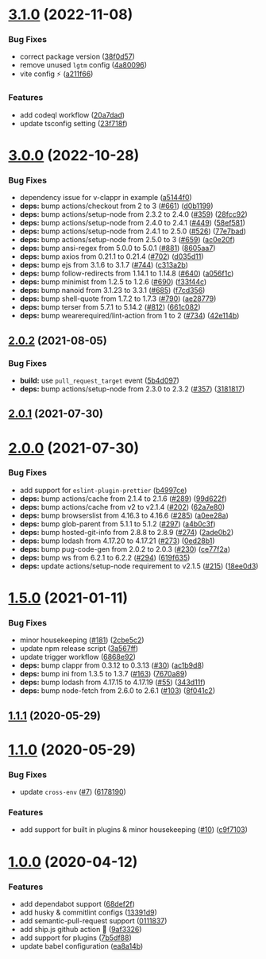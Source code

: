 # [3.1.0](https://github.com/vinayakkulkarni/v-clappr/compare/v3.0.0...v3.1.0) (2022-11-08)


### Bug Fixes

* correct package version ([38f0d57](https://github.com/vinayakkulkarni/v-clappr/commit/38f0d57a98c5c582678b1f9c83f78c6f47cd83fb))
* remove unused `lgtm` config ([4a80096](https://github.com/vinayakkulkarni/v-clappr/commit/4a80096796aee5a3067f25cb2a8bd0c62c436c0a))
* vite config ⚡️ ([a211f66](https://github.com/vinayakkulkarni/v-clappr/commit/a211f66f98cfe6e84f9734b908fc967e1e40acd1))


### Features

* add codeql workflow ([20a7dad](https://github.com/vinayakkulkarni/v-clappr/commit/20a7dad21f1a29add4b0345748b88905566a6fa5))
* update tsconfig setting ([23f718f](https://github.com/vinayakkulkarni/v-clappr/commit/23f718f92beb84e752d26766287f025bd9164980))



# [3.0.0](https://github.com/vinayakkulkarni/v-clappr/compare/v2.0.2...v3.0.0) (2022-10-28)


### Bug Fixes

* dependency issue for v-clappr in example ([a5144f0](https://github.com/vinayakkulkarni/v-clappr/commit/a5144f0043663c813ae2b1c0233088b27b3d8693))
* **deps:** bump actions/checkout from 2 to 3 ([#661](https://github.com/vinayakkulkarni/v-clappr/issues/661)) ([d0b1199](https://github.com/vinayakkulkarni/v-clappr/commit/d0b11998ce79afb8df8e41fdcd0c9ece96828814))
* **deps:** bump actions/setup-node from 2.3.2 to 2.4.0 ([#359](https://github.com/vinayakkulkarni/v-clappr/issues/359)) ([28fcc92](https://github.com/vinayakkulkarni/v-clappr/commit/28fcc92ec5864ea0d56c5532c54519688edf1588))
* **deps:** bump actions/setup-node from 2.4.0 to 2.4.1 ([#449](https://github.com/vinayakkulkarni/v-clappr/issues/449)) ([58ef581](https://github.com/vinayakkulkarni/v-clappr/commit/58ef5811a64e4c8bfe44b34c4c06a38e91603db6))
* **deps:** bump actions/setup-node from 2.4.1 to 2.5.0 ([#526](https://github.com/vinayakkulkarni/v-clappr/issues/526)) ([77e7bad](https://github.com/vinayakkulkarni/v-clappr/commit/77e7bad48e3a41a0608972b9e9bb214c67bd8e3e))
* **deps:** bump actions/setup-node from 2.5.0 to 3 ([#659](https://github.com/vinayakkulkarni/v-clappr/issues/659)) ([ac0e20f](https://github.com/vinayakkulkarni/v-clappr/commit/ac0e20f83d14f6570bf616a559b55dc0048c1cc3))
* **deps:** bump ansi-regex from 5.0.0 to 5.0.1 ([#881](https://github.com/vinayakkulkarni/v-clappr/issues/881)) ([8605aa7](https://github.com/vinayakkulkarni/v-clappr/commit/8605aa7f44f2f1485b6abc1917cfcabff14bfe73))
* **deps:** bump axios from 0.21.1 to 0.21.4 ([#702](https://github.com/vinayakkulkarni/v-clappr/issues/702)) ([d035d11](https://github.com/vinayakkulkarni/v-clappr/commit/d035d1194569d898958ee1e0a9244517f5efa9bd))
* **deps:** bump ejs from 3.1.6 to 3.1.7 ([#744](https://github.com/vinayakkulkarni/v-clappr/issues/744)) ([c313a2b](https://github.com/vinayakkulkarni/v-clappr/commit/c313a2b3b17f1a8e14b4d0b1f494ac99c9b50fef))
* **deps:** bump follow-redirects from 1.14.1 to 1.14.8 ([#640](https://github.com/vinayakkulkarni/v-clappr/issues/640)) ([a056f1c](https://github.com/vinayakkulkarni/v-clappr/commit/a056f1c07bda1ecdd4d6f15ed86d05e993a222fa))
* **deps:** bump minimist from 1.2.5 to 1.2.6 ([#690](https://github.com/vinayakkulkarni/v-clappr/issues/690)) ([f33f44c](https://github.com/vinayakkulkarni/v-clappr/commit/f33f44c229a2cf878d18e8cfaed0e5bac8e7feba))
* **deps:** bump nanoid from 3.1.23 to 3.3.1 ([#685](https://github.com/vinayakkulkarni/v-clappr/issues/685)) ([f7cd356](https://github.com/vinayakkulkarni/v-clappr/commit/f7cd3567e181038e8e14bd96c77af1f6e6caf939))
* **deps:** bump shell-quote from 1.7.2 to 1.7.3 ([#790](https://github.com/vinayakkulkarni/v-clappr/issues/790)) ([ae28779](https://github.com/vinayakkulkarni/v-clappr/commit/ae287799e079b8ab4cb282d510d5f3a6b66d8004))
* **deps:** bump terser from 5.7.1 to 5.14.2 ([#812](https://github.com/vinayakkulkarni/v-clappr/issues/812)) ([661c082](https://github.com/vinayakkulkarni/v-clappr/commit/661c082836ca97540941fe1cab036ad4dbad5abf))
* **deps:** bump wearerequired/lint-action from 1 to 2 ([#734](https://github.com/vinayakkulkarni/v-clappr/issues/734)) ([42e114b](https://github.com/vinayakkulkarni/v-clappr/commit/42e114b788e618e629715258573ea2a1dcda542c))



## [2.0.2](https://github.com/vinayakkulkarni/v-clappr/compare/v2.0.1...v2.0.2) (2021-08-05)


### Bug Fixes

* **build:** use `pull_request_target` event ([5b4d097](https://github.com/vinayakkulkarni/v-clappr/commit/5b4d097f0a40901d6fffc0ebd8c5813fdb498954))
* **deps:** bump actions/setup-node from 2.3.0 to 2.3.2 ([#357](https://github.com/vinayakkulkarni/v-clappr/issues/357)) ([3181817](https://github.com/vinayakkulkarni/v-clappr/commit/318181794a4a6cd3a12fae119fba3bf60f56bb7a))



## [2.0.1](https://github.com/vinayakkulkarni/v-clappr/compare/v2.0.0...v2.0.1) (2021-07-30)



# [2.0.0](https://github.com/vinayakkulkarni/v-clappr/compare/v1.5.0...v2.0.0) (2021-07-30)


### Bug Fixes

* add support for `eslint-plugin-prettier` ([b4997ce](https://github.com/vinayakkulkarni/v-clappr/commit/b4997ceee765272550a9d643214d0554406a1199))
* **deps:** bump actions/cache from 2.1.4 to 2.1.6 ([#289](https://github.com/vinayakkulkarni/v-clappr/issues/289)) ([99d622f](https://github.com/vinayakkulkarni/v-clappr/commit/99d622fa764338c47edcc1d8d921cb283b9d32e4))
* **deps:** bump actions/cache from v2 to v2.1.4 ([#202](https://github.com/vinayakkulkarni/v-clappr/issues/202)) ([62a7e80](https://github.com/vinayakkulkarni/v-clappr/commit/62a7e800d3474a53bade0c5f2e8e8d5c5a53cf02))
* **deps:** bump browserslist from 4.16.3 to 4.16.6 ([#285](https://github.com/vinayakkulkarni/v-clappr/issues/285)) ([a0ee28a](https://github.com/vinayakkulkarni/v-clappr/commit/a0ee28a21abae03581d336e4b7489b98dbc69fae))
* **deps:** bump glob-parent from 5.1.1 to 5.1.2 ([#297](https://github.com/vinayakkulkarni/v-clappr/issues/297)) ([a4b0c3f](https://github.com/vinayakkulkarni/v-clappr/commit/a4b0c3f3214395e813a627f6b9024ecc1a9db34d))
* **deps:** bump hosted-git-info from 2.8.8 to 2.8.9 ([#274](https://github.com/vinayakkulkarni/v-clappr/issues/274)) ([2ade0b2](https://github.com/vinayakkulkarni/v-clappr/commit/2ade0b2555288b7d78b6793242a7c4c00d845ba6))
* **deps:** bump lodash from 4.17.20 to 4.17.21 ([#273](https://github.com/vinayakkulkarni/v-clappr/issues/273)) ([0ed28b1](https://github.com/vinayakkulkarni/v-clappr/commit/0ed28b1b65054bb593ca7175fa3cfd2d298f18f7))
* **deps:** bump pug-code-gen from 2.0.2 to 2.0.3 ([#230](https://github.com/vinayakkulkarni/v-clappr/issues/230)) ([ce77f2a](https://github.com/vinayakkulkarni/v-clappr/commit/ce77f2a0da135d2343a93431104b4c38fcadf508))
* **deps:** bump ws from 6.2.1 to 6.2.2 ([#294](https://github.com/vinayakkulkarni/v-clappr/issues/294)) ([619f635](https://github.com/vinayakkulkarni/v-clappr/commit/619f6356286098dd8f6e0c2a2239b9da3629e15f))
* **deps:** update actions/setup-node requirement to v2.1.5 ([#215](https://github.com/vinayakkulkarni/v-clappr/issues/215)) ([18ee0d3](https://github.com/vinayakkulkarni/v-clappr/commit/18ee0d39e64d35a82d0ac17825bfb06b3be492ff))



# [1.5.0](https://github.com/vinayakkulkarni/v-clappr/compare/v1.1.1...v1.5.0) (2021-01-11)


### Bug Fixes

* minor housekeeping ([#181](https://github.com/vinayakkulkarni/v-clappr/issues/181)) ([2cbe5c2](https://github.com/vinayakkulkarni/v-clappr/commit/2cbe5c24b0b6854ee2161c2d33bd84d3777a6433))
* update npm release script ([3a567ff](https://github.com/vinayakkulkarni/v-clappr/commit/3a567ffeed17c20dce2297d12a6fdcb05293a442))
* update trigger workflow ([6868e92](https://github.com/vinayakkulkarni/v-clappr/commit/6868e92c540acfa90d0abf326c5d9d62d20f5c20))
* **deps:** bump clappr from 0.3.12 to 0.3.13 ([#30](https://github.com/vinayakkulkarni/v-clappr/issues/30)) ([ac1b9d8](https://github.com/vinayakkulkarni/v-clappr/commit/ac1b9d820ff685a20574c34d5aa291d39f39d003))
* **deps:** bump ini from 1.3.5 to 1.3.7 ([#163](https://github.com/vinayakkulkarni/v-clappr/issues/163)) ([7670a89](https://github.com/vinayakkulkarni/v-clappr/commit/7670a893147c340fce6eb4de0402111e2ee242f5))
* **deps:** bump lodash from 4.17.15 to 4.17.19 ([#55](https://github.com/vinayakkulkarni/v-clappr/issues/55)) ([343d11f](https://github.com/vinayakkulkarni/v-clappr/commit/343d11f384852924dfb434d5e858a385f2ce6c11))
* **deps:** bump node-fetch from 2.6.0 to 2.6.1 ([#103](https://github.com/vinayakkulkarni/v-clappr/issues/103)) ([8f041c2](https://github.com/vinayakkulkarni/v-clappr/commit/8f041c2015e8a101d69141f55ec4348070cc1d96))



<a name="1.1.1"></a>
## [1.1.1](https://github.com/vinayakkulkarni/v-clappr/compare/v1.1.0...v1.1.1) (2020-05-29)



<a name="1.1.0"></a>
# [1.1.0](https://github.com/vinayakkulkarni/v-clappr/compare/v1.0.0...v1.1.0) (2020-05-29)


### Bug Fixes

* update `cross-env` ([#7](https://github.com/vinayakkulkarni/v-clappr/issues/7)) ([6178190](https://github.com/vinayakkulkarni/v-clappr/commit/6178190))


### Features

* add support for built in plugins & minor housekeeping ([#10](https://github.com/vinayakkulkarni/v-clappr/issues/10)) ([c9f7103](https://github.com/vinayakkulkarni/v-clappr/commit/c9f7103))



<a name="1.0.0"></a>
# [1.0.0](https://github.com/vinayakkulkarni/v-clappr/compare/0.0.1...1.0.0) (2020-04-12)


### Features

* add dependabot support ([68def2f](https://github.com/vinayakkulkarni/v-clappr/commit/68def2f))
* add husky & commitlint configs ([13391d9](https://github.com/vinayakkulkarni/v-clappr/commit/13391d9))
* add semantic-pull-request support ([0111837](https://github.com/vinayakkulkarni/v-clappr/commit/0111837))
* add ship.js github action 🚀 ([9af3326](https://github.com/vinayakkulkarni/v-clappr/commit/9af3326))
* add support for plugins ([7b5df88](https://github.com/vinayakkulkarni/v-clappr/commit/7b5df88))
* update babel configuration ([ea8a14b](https://github.com/vinayakkulkarni/v-clappr/commit/ea8a14b))



